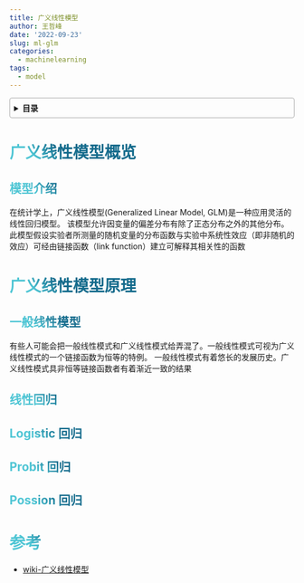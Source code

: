 ```yaml
---
title: 广义线性模型
author: 王哲峰
date: '2022-09-23'
slug: ml-glm
categories:
  - machinelearning
tags:
  - model
---
```


<style>
h1 {
    background-color: #2B90B6;
    background-image: linear-gradient(45deg, #4EC5D4 10%, #146b8c 20%);
    background-size: 100%;
    -webkit-background-clip: text;
    -moz-background-clip: text;
    -webkit-text-fill-color: transparent;
    -moz-text-fill-color: transparent;
}
h2 {
    background-color: #2B90B6;
    background-image: linear-gradient(45deg, #4EC5D4 10%, #146b8c 20%);
    background-size: 100%;
    -webkit-background-clip: text;
    -moz-background-clip: text;
    -webkit-text-fill-color: transparent;
    -moz-text-fill-color: transparent;
}
h3 {
    background-color: #2B90B6;
    background-image: linear-gradient(45deg, #4EC5D4 10%, #146b8c 20%);
    background-size: 100%;
    -webkit-background-clip: text;
    -moz-background-clip: text;
    -webkit-text-fill-color: transparent;
    -moz-text-fill-color: transparent;
}
details {
    border: 1px solid #aaa;
    border-radius: 4px;
    padding: .5em .5em 0;
}
summary {
    font-weight: bold;
    margin: -.5em -.5em 0;
    padding: .5em;
}
details[open] {
    padding: .5em;
}
details[open] summary {
    border-bottom: 1px solid #aaa;
    margin-bottom: .5em;
}
</style>

<details><summary>目录</summary><p>

- [广义线性模型概览](#广义线性模型概览)
  - [模型介绍](#模型介绍)
- [广义线性模型原理](#广义线性模型原理)
  - [一般线性模型](#一般线性模型)
  - [线性回归](#线性回归)
  - [Logistic 回归](#logistic-回归)
  - [Probit 回归](#probit-回归)
  - [Possion 回归](#possion-回归)
- [参考](#参考)
</p></details><p></p>

# 广义线性模型概览

## 模型介绍

在统计学上，广义线性模型(Generalized Linear Model, GLM)是一种应用灵活的线性回归模型。
该模型允许因变量的偏差分布有除了正态分布之外的其他分布。
此模型假设实验者所测量的随机变量的分布函数与实验中系统性效应（即非随机的效应）可经由链接函数（link function）建立可解释其相关性的函数

# 广义线性模型原理

## 一般线性模型

有些人可能会把一般线性模式和广义线性模式给弄混了。一般线性模式可视为广义线性模式的一个链接函数为恒等的特例。
一般线性模式有着悠长的发展历史。广义线性模式具非恒等链接函数者有着渐近一致的结果

## 线性回归


## Logistic 回归

## Probit 回归


## Possion 回归



# 参考

* [wiki-广义线性模型](https://zh.wikipedia.org/zh-cn/%E5%BB%A3%E7%BE%A9%E7%B7%9A%E6%80%A7%E6%A8%A1%E5%9E%8B)

